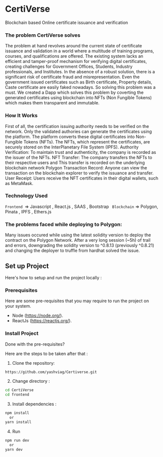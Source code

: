 # CertiVerse
Blockchain based Online certificate issuance and verification


### The problem CertiVerse solves
The problem at hand revolves around the current state of certificate issuance and validation in a world where a multitude of training programs, courses, and qualifications are offered. The existing system lacks an efficient and tamper-proof mechanism for verifying digital certificates, creating challenges for Government Offices, Students, Industry professionals, and Institutes. In the absence of a robust solution, there is a significant risk of certificate fraud and misrepresentation.
Even the government issued certificates such as Birth certificate, Property details, Caste certificate are easily faked nowadays. So solving this problem was a must.
We created a Dapp which solves this problem by coverting the generated certificates using blockchain into NFTs (Non Fungible Tokens) which makes them transparent and immutable.

### How It Works
First of all, the certification issuing authority needs to be verified on the network. Only the validated authories can generate the certificates using the platform. The platform converts these digital certificates into Non-Fungible Tokens (NFTs). The NFTs, which represent the certificates, are securely stored on the InterPlanetary File System (IPFS).
Authority Verification: To maintain trust and authenticity, the company is recorded as the issuer of the NFTs.
NFT Transfer: The company transfers the NFTs to their respective users and This transfer is recorded on the underlying blockchain network Polygon
Transaction Record: Anyone can view the transaction on the blockchain explorer to verify the issuance and transfer.
User Receipt: Users receive the NFT certificates in their digital wallets, such as MetaMask.

### Technology Used
`Frontend `=> Javascript ,   React.js ,  SAAS ,  Bootstrap
` Blockchain` => Polygon,   Pinata ,  IPFS , Ethers.js

### The problems faced while deploying to Polygon:
Many issues occured while using the latest solidity version to deploy the contract on the Polygon Network. After a very long session (~5h) of trail and errors, downgrading the solidity version to ^0.8.13 (previously ^0.8.21) and changing the deployer to truffle from hardhat solved the issue.

## Set up Project
Here's how to setup and run the project locally :

### Prerequisites

Here are some pre-requisites that you may require to run the project on your system.

- Node (https://node.org/).
- ReactJs (https://reactjs.org/).


### Install Project

Done with the pre-requisites?

Here are the steps to be taken after that :


1. Clone the repository:

```bash
https://github.com/yashviag/Certiverse.git
```

2. Change directory :

```bash
cd CertiVerse
cd frontend
```
3. Install dependencies :

```bash
npm install
  or
yarn install
```

4. Run 

```bash
npm run dev
  or
yarn dev
````

